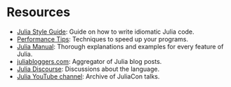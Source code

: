 # Resources

- [Julia Style Guide](https://docs.julialang.org/en/v1/manual/style-guide/): Guide on how to write idiomatic Julia code.
- [Performance Tips](https://docs.julialang.org/en/v1/manual/performance-tips/): Techniques to speed up your programs.
- [Julia Manual](https://docs.julialang.org/): Thorough explanations and examples for every feature of Julia.
- [juliabloggers.com](https://www.juliabloggers.com/): Aggregator of Julia blog posts.
- [Julia Discourse](https://discourse.julialang.org/): Discussions about the language.
- [Julia YouTube channel](https://www.youtube.com/user/JuliaLanguage): Archive of JuliaCon talks.
